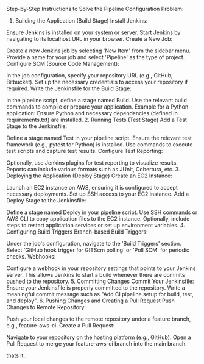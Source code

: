 Step-by-Step Instructions to Solve the Pipeline Configuration Problem:
1. Building the Application (Build Stage)
Install Jenkins:

Ensure Jenkins is installed on your system or server.
Start Jenkins by navigating to its localhost URL in your browser.
Create a New Job:

Create a new Jenkins job by selecting 'New Item' from the sidebar menu.
Provide a name for your job and select 'Pipeline' as the type of project.
Configure SCM (Source Code Management):

In the job configuration, specify your repository URL (e.g., GitHub, Bitbucket).
Set up the necessary credentials to access your repository if required.
Write the Jenkinsfile for the Build Stage:

In the pipeline script, define a stage named Build.
Use the relevant build commands to compile or prepare your application.
Example for a Python application: Ensure Python and necessary dependencies (defined in requirements.txt) are installed.
2. Running Tests (Test Stage)
Add a Test Stage to the Jenkinsfile:

Define a stage named Test in your pipeline script.
Ensure the relevant test framework (e.g., pytest for Python) is installed.
Use commands to execute test scripts and capture test results.
Configure Test Reporting:

Optionally, use Jenkins plugins for test reporting to visualize results.
Reports can include various formats such as JUnit, Cobertura, etc.
3. Deploying the Application (Deploy Stage)
Create an EC2 Instance:

Launch an EC2 instance on AWS, ensuring it is configured to accept necessary deployments.
Set up SSH access to your EC2 instance.
Add a Deploy Stage to the Jenkinsfile:

Define a stage named Deploy in your pipeline script.
Use SSH commands or AWS CLI to copy application files to the EC2 instance.
Optionally, include steps to restart application services or set up environment variables.
4. Configuring Build Triggers
Branch-based Build Triggers:

Under the job's configuration, navigate to the 'Build Triggers' section.
Select 'GitHub hook trigger for GITScm polling' or 'Poll SCM' for periodic checks.
Webhooks:

Configure a webhook in your repository settings that points to your Jenkins server.
This allows Jenkins to start a build whenever there are commits pushed to the repository.
5. Committing Changes
Commit Your Jenkinsfile:
Ensure your Jenkinsfile is properly committed to the repository.
Write a meaningful commit message such as "Add CI pipeline setup for build, test, and deploy".
6. Pushing Changes and Creating a Pull Request
Push Changes to Remote Repository:

Push your local changes to the remote repository under a feature branch, e.g., feature-aws-ci.
Create a Pull Request:

Navigate to your repository on the hosting platform (e.g., GitHub).
Open a Pull Request to merge your feature-aws-ci branch into the main branch.


thats it..
